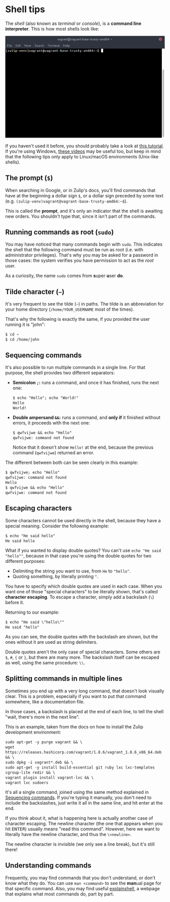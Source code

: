 # Shell tips

The *shell* (also known as *terminal* or *console*), is a **command line
interpreter**. This is how most shells look like:

![An example shell window](shell-screenshot.png)

If you haven't used it before, you should probably take a look at
[this tutorial](http://linuxcommand.org/lc3_learning_the_shell.php). If you're
using Windows,
[these videos](https://www.youtube.com/playlist?list=PL6gx4Cwl9DGDV6SnbINlVUd0o2xT4JbMu)
may be useful too, but keep in mind that the following tips only apply to
Linux/macOS environments (Unix-like shells).

## The prompt (`$`)

When searching in Google, or in Zulip's docs, you'll find commands that have
at the beginning a dollar sign `$`, or a dollar sign preceded by some text
(e.g. `(zulip-venv)vagrant@vagrant-base-trusty-amd64:~$`).

This is called the **prompt**, and it's only an indicator that the shell is
awaiting new orders. You shouldn't type that, since it isn't part of the
commands.

## Running commands as root (`sudo`)

You may have noticed that many commands begin with `sudo`. This indicates the
shell that the following command must be run as root (i.e. with administrator
privileges). That's why you may be asked for a password in those cases: the
system verifies you have permission to act as the *root* user.

As a curiosity, the name `sudo` comes from **s**uper **u**ser **do**.

## Tilde character (`~`)

It's very frequent to see the tilde (`~`) in paths. The tilde is an
abbreviation for your home directory (`/home/YOUR_USERNAME` most of the times).

That's why the following is exactly the same, if you provided the user running
it is "john":

```
$ cd ~
$ cd /home/john
```

## Sequencing commands

It's also possible to run multiple commands in a single line. For that purpose,
the shell provides two different separators:

- **Semicolon `;`:** runs a command, and once it has finished, runs the next
  one:

  ```
  $ echo "Hello"; echo "World!"
  Hello
  World!
  ```

- **Double ampersand `&&`:** runs a command, and **only if** it finished
  without errors, it proceeds with the next one:

  ```
  $ qwfvijwe && echo "Hello"
  qwfvijwe: command not found
  ```

  Notice that it doesn't show `Hello!` at the end, because the previous
  command (`qwfvijwe`) returned an error.

The different between both can be seen clearly in this example:

```
$ qwfvijwe; echo "Hello"
qwfvijwe: command not found
Hello
$ qwfvijwe && echo "Hello"
qwfvijwe: command not found
```

## Escaping characters

Some characters cannot be used directly in the shell, because they have a
special meaning. Consider the following example:

```
$ echo "He said hello"
He said hello
```

What if you wanted to display double quotes? You can't use
`echo "He said "hello""`, because in that case you're using the
double quotes for two different purposes:

- Delimiting the string you want to use, from `He` to `"hello"`.
- Quoting something, by literally printing `"`.

You have to specify which double quotes are used in each case. When you want
one of those "special characters" to be literally shown, that's called
**character escaping**. To escape a character, simply add a backslash (`\`)
before it.

Returning to our example:

```
$ echo "He said \"hello\""
He said "hello"
```

As you can see, the double quotes with the backslash are shown, but the ones
without it are used as string delimiters.

Double quotes aren't the only case of special characters. Some others are `$`,
`#`, `{` or `}`, but there are many more. The backslash itself can be escaped
as well, using the same procedure: `\\`.

## Splitting commands in multiple lines

Sometimes you end up with a very long command, that doesn't look visually
clear. This is a problem, especially if you want to put that command somewhere,
like a documentation file.

In those cases, a backslash is placed at the end of each line, to tell the
shell "wait, there's more in the next line".

This is an example, taken from the docs on how to install the Zulip development
environment:

```
sudo apt-get -y purge vagrant && \
wget https://releases.hashicorp.com/vagrant/1.8.6/vagrant_1.8.6_x86_64.deb && \
sudo dpkg -i vagrant*.deb && \
sudo apt-get -y install build-essential git ruby lxc lxc-templates cgroup-lite redir && \
vagrant plugin install vagrant-lxc && \
vagrant lxc sudoers
```

It's all a single command, joined using the same method explained in
[Sequencing commands](#sequencing-commands). If you're typing it manually,
you don't need to include the backslashes, just write it all in the same line,
and hit enter at the end.

If you think about it, what is happening here is actually another case of
character escaping. The newline character (the one that appears when you hit
<kbd>ENTER</kbd>) usually means "read this command". However, here we want to literally
have the newline character, and thus the `\<newline>`.

The newline character is invisible (we only see a line break), but it's still
there!

## Understanding commands

Frequently, you may find commands that you don't understand, or don't
know what they do. You can use `man <command>` to see the **man**ual page for
that specific command. Also, you may find useful
[explainshell](http://explainshell.com/), a webpage that explains what most
commands do, part by part.
